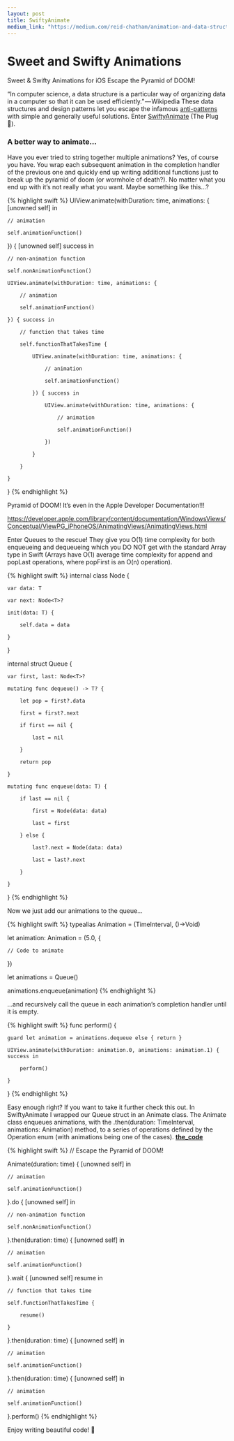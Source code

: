 ```yaml
---
layout: post
title: SwiftyAnimate
medium_link: "https://medium.com/reid-chatham/animation-and-data-structures-in-ios-49cc69b8020c"
---
```


# Sweet and Swifty Animations

Sweet & Swifty Animations for iOS
Escape the Pyramid of DOOM!

“In computer science, a data structure is a particular way of organizing data in a computer so that it can be used efficiently.” — Wikipedia
These data structures and design patterns let you escape the infamous [anti-patterns](https://en.wikipedia.org/wiki/Anti-pattern) with simple and generally useful solutions. Enter [SwiftyAnimate](http://www.github.com/rchatham/SwiftyAnimate) (The Plug 🔌).

### A better way to animate…
Have you ever tried to string together multiple animations? Yes, of course you have. You wrap each subsequent animation in the completion handler of the previous one and quickly end up writing additional functions just to break up the pyramid of doom (or wormhole of death?). No matter what you end up with it’s not really what you want. Maybe something like this…?

{% highlight swift %}
UIView.animate(withDuration: time, animations: { [unowned self] in

    // animation

    self.animationFunction()

}) {  [unowned self] success in

    // non-animation function

    self.nonAnimationFunction()

    UIView.animate(withDuration: time, animations: {

        // animation

        self.animationFunction()

    }) { success in

        // function that takes time

        self.functionThatTakesTime {

            UIView.animate(withDuration: time, animations: {

                // animation

                self.animationFunction()

            }) { success in

                UIView.animate(withDuration: time, animations: {

                    // animation

                    self.animationFunction()

                })

            }

        }

    }

}
{% endhighlight %}

Pyramid of DOOM!
It’s even in the Apple Developer Documentation!!!

https://developer.apple.com/library/content/documentation/WindowsViews/Conceptual/ViewPG_iPhoneOS/AnimatingViews/AnimatingViews.html

Enter Queues to the rescue! They give you O(1) time complexity for both enqueueing and dequeueing which you DO NOT get with the standard Array type in Swift (Arrays have O(1) average time complexity for append and popLast operations, where popFirst is an O(n) operation).

{% highlight swift %}
internal class Node<T> {

    var data: T

    var next: Node<T>?

    init(data: T) {

        self.data = data

    }

}




internal struct Queue<T> {

    var first, last: Node<T>?

    mutating func dequeue() -> T? {

        let pop = first?.data

        first = first?.next

        if first == nil {

            last = nil

        }

        return pop

    }

    mutating func enqueue(data: T) {

        if last == nil {

            first = Node(data: data)

            last = first

        } else {

            last?.next = Node(data: data)

            last = last?.next

        }

    }

}
{% endhighlight %}

Now we just add our animations to the queue…

{% highlight swift %}
typealias Animation = (TimeInterval, ()->Void)




let animation: Animation = (5.0, {

    // Code to animate

})




let animations = Queue<Animation>()




animations.enqueue(animation)
{% endhighlight %}

…and recursively call the queue in each animation’s completion handler until it is empty.

{% highlight swift %}
func perform() {

    guard let animation = animations.dequeue else { return }

    UIView.animate(withDuration: animation.0, animations: animation.1) { success in

        perform()

    }

}
{% endhighlight %}

Easy enough right?
If you want to take it further check this out. In SwiftyAnimate I wrapped our Queue struct in an Animate class. The Animate class enqueues animations, with the .then(duration: TimeInterval, animations: Animation) method, to a series of operations defined by the Operation enum (with animations being one of the cases). [__the_code__](https://github.com/rchatham/SwiftyAnimate/blob/master/Sources/Animate.swift)

{% highlight swift %}
// Escape the Pyramid of DOOM!

Animate(duration: time) { [unowned self] in

    // animation

    self.animationFunction()

}.do { [unowned self] in

    // non-animation function

    self.nonAnimationFunction()

}.then(duration: time) { [unowned self] in

    // animation

    self.animationFunction()

}.wait { [unowned self] resume in

    // function that takes time

    self.functionThatTakesTime {

        resume()

    }

}.then(duration: time) { [unowned self] in

    // animation

    self.animationFunction()

}.then(duration: time) { [unowned self] in

    // animation

    self.animationFunction()

}.perform()
{% endhighlight %}

Enjoy writing beautiful code! 🎉
